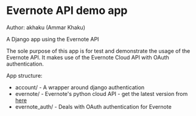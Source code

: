 # Evernote API demo app #
Author: akhaku (Ammar Khaku)

A Django app using the Evernote API

The sole purpose of this app is for test and demonstrate the usage of the
Evernote API. It makes use of the Evernote Cloud API with OAuth authentication.


App structure:

* account/ - A wrapper around django authentication
* evernote/ - Evernote's python cloud API - get the latest version from
[here](http://dev.evernote.com/documentation/cloud/)
* evernote_auth/ - Deals with OAuth authentication for Evernote
